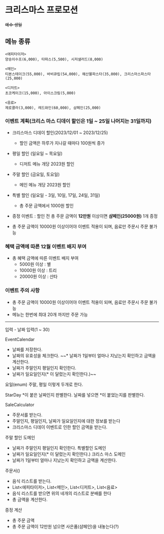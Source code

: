 # 크리스마스 프로모션

~~예수 생일~~

## 메뉴 종류
```
<애피타이저>
양송이수프(6,000), 타파스(5,500), 시저샐러드(8,000)

<메인>
티본스테이크(55,000), 바비큐립(54,000), 해산물파스타(35,000), 크리스마스파스타(25,000)

<디저트>
초코케이크(15,000), 아이스크림(5,000)

<음료>
제로콜라(3,000), 레드와인(60,000), 샴페인(25,000)
```

### 이벤트 계획(크리스 마스 디데이 할인은 1일 ~ 25일 나머지는 31일까지)

* 크리스마스 디데이 할인(2023/12/01 ~ 2023/12/25)
  * 할인 금액은 하루가 지나갈 때마다 100원씩 증가

* 평일 할인 (일요일 ~ 목요일)
  * 디저트 메뉴 개당 2023원 할인
* 주말 할인 (금요일, 토요일)
  * 메인 메뉴 개당 2023원 할인
* 특별 할인 (일요일 - 3일, 10일, 17일, 24일, 31일)
  * 총 주문 금액에서 1000원 할인
* 증정 이벤트 : 할인 전 총 주문 금액이 **12만원** 이상이면 **샴페인(25000원)** 1개 증정

* 총 주문 금액이 10000원 이상이어야 이벤트 적용이 되며, 음료만 주문시 주문 불가능

### 혜택 금액에 따른 12월 이벤트 배지 부여
* 총 혜택 금액에 따른 이벤트 배지 부여
  * 5000원 이상 : 별
  * 10000원 이상 : 트리
  * 20000원 이상 : 산타

### 이벤트 주의 사항
* 총 주문 금액이 10000원 이상이어야 이벤트 적용이 되며, 음료만 주문시 주문 불가능
* 메뉴는 한번에 최대 20개 까지만 주문 가능

---

입력 - 날짜 입력(1 ~ 30)

EventCalendar
* 날짜를 저장한다. 
* 날짜의 유효성을 체크한다.
~~* 날짜가 1일부터 얼마나 지났는지 확인하고 금액을 계산한다.
* 날짜가 주말인지 평일인지 확인한다.
* 날짜가 일요일인지(* 이 달렸는지 확인한다.)~~

요일(enum)
주말, 평일 이렇게 두개로 한다.

StarDay
*이 붙은 날짜인지 판별한다.
날짜를 넣으면 *이 붙었는지를 판별한다.

SaleCalculator
* 주문서를 받는다.
* 주말인지, 평일인지, 날짜가 일요일인지에 대한 정보를 받는다
* 크리스마스 디데이 이벤트로 인한 할인 금액을 받는다.

주말 할인 도메인
* 날짜가 주말인지 평일인지 확인한다.
특별할인 도메인
* 날짜가 일요일인지(* 이 달렸는지 확인한다.)
크리스 마스 도메인
* 날짜가 1일부터 얼마나 지났는지 확인하고 금액을 계산한다.


주문서()
* 음식 리스트를 받는다.
* List<에피타이저>, List<메인>, List<디저트>, List<음료>
* 음식 리스트를 받으면 위의 네개의 리스트로 분배를 한다
* 총 금액을 계산한다.

증정 계산
* 총 주문 금액
* 총 주문 금액이 12만원 넘으면 사은품(샴페인)을 내놓는다(?)


